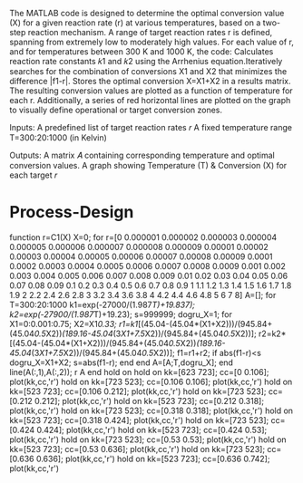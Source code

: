 The MATLAB code is designed to determine the optimal conversion value (X) for a given reaction rate (r) at various temperatures, based on a two-step reaction mechanism. 
A range of target reaction rates r is defined, spanning from extremely low to moderately high values.
For each value of r, and for temperatures between 300 K and 1000 K, the code:
Calculates reaction rate constants 𝑘1 and 𝑘2 using the Arrhenius equation.Iteratively searches for the combination of conversions X1 and X2 that minimizes the difference |f1-r|.
Stores the optimal conversion X=X1+X2 in a results matrix. 
The resulting conversion values are plotted as a function of temperature for each r.
Additionally, a series of red horizontal lines are plotted on the graph to visually define operational or target conversion zones.

Inputs:
A predefined list of target reaction rates 𝑟
A fixed temperature range T=300:20:1000 (in Kelvin)

Outputs:
A matrix 𝐴 containing corresponding temperature and optimal conversion values.
A graph showing Temperature (T) & Conversion (X) for each target 𝑟

# Process-Design
function r=C1(X) 
X=0; 
for r=[0 0.000001 0.000002 0.000003 0.000004 0.000005 0.000006 0.000007 0.000008 0.000009 0.00001 0.00002 0.00003 0.00004 0.00005 0.00006 0.00007 0.00008 0.00009 0.0001 0.0002 0.0003 0.0004 0.0005 0.0006 0.0007 0.0008 0.0009 0.001 0.002 0.003 0.004 0.005 0.006 0.007 0.008 0.009 0.01 0.02 0.03 0.04 0.05 0.06 0.07 0.08 0.09 0.1 0.2 0.3 0.4 0.5 0.6 0.7 0.8 0.9 1 1.1 1.2 1.3 1.4 1.5 1.6 1.7 1.8 1.9 2 2.2 2.4 2.6 2.8 3 3.2 3.4 3.6 3.8 4 4.2 4.4 4.6 4.8 5 6 7 8]
    A=[];
    for T=300:20:1000
        k1=exp(-27000/(1.987*T)+19.837);
        k2=exp(-27900/(1.987*T)+19.23);
    s=999999;
    dogru_X=1;
        for X1=0:0.001:0.75;
            X2=X1*0.33;
            r1=k1*[(45.04-(45.04*(X1+X2)))/(945.84+(45.04*0.5*X2))*(189.16-45.04*(3*X1+7.5*X2))/(945.84+(45.04*0.5*X2))];
            r2=k2*[(45.04-(45.04*(X1+X2)))/(945.84+(45.04*0.5*X2))*(189.16-45.04*(3*X1+7.5*X2))/(945.84+(45.04*0.5*X2))];
            f1=r1+r2;
            if abs(f1-r)<s
                dogru_X=X1+X2;
                s=abs(f1-r);
            end
        end
       A=[A;T,dogru_X];
   end
   line(A(:,1),A(:,2));
   r
   A
end
hold on
hold on
kk=[623 723];
cc=[0 0.106];
plot(kk,cc,'r')
hold on
kk=[723 523];
cc=[0.106 0.106];
plot(kk,cc,'r')
hold on
kk=[523 723];
cc=[0.106 0.212];
plot(kk,cc,'r')
hold on
kk=[723 523];
cc=[0.212 0.212];
plot(kk,cc,'r')
hold on
kk=[523 723];
cc=[0.212 0.318];
plot(kk,cc,'r')
hold on
kk=[723 523];
cc=[0.318 0.318];
plot(kk,cc,'r')
hold on
kk=[523 723];
cc=[0.318 0.424];
plot(kk,cc,'r')
hold on
kk=[723 523];
cc=[0.424 0.424];
plot(kk,cc,'r')
hold on
kk=[523 723];
cc=[0.424 0.53];
plot(kk,cc,'r')
hold on
kk=[723 523];
cc=[0.53 0.53];
plot(kk,cc,'r')
hold on
kk=[523 723];
cc=[0.53 0.636];
plot(kk,cc,'r')
hold on
kk=[723 523];
cc=[0.636 0.636];
plot(kk,cc,'r')
hold on
kk=[523 723];
cc=[0.636 0.742];
plot(kk,cc,'r')
